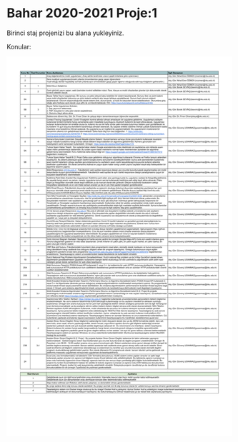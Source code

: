 # Bahar 2020-2021 Proje:1

Birinci staj projenizi bu alana yukleyiniz.

Konular:

![Konular](staj_konular.png)
